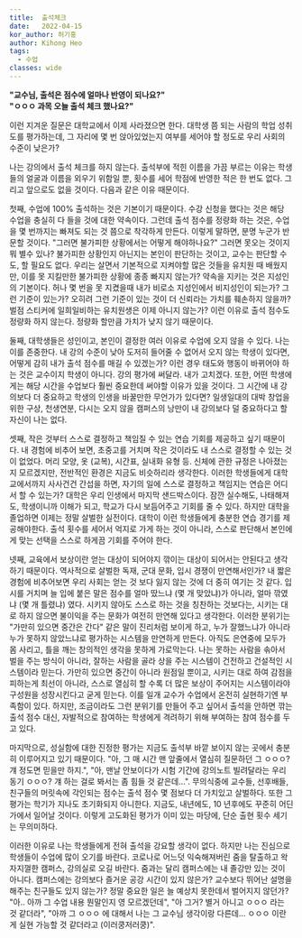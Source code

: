 ```yaml
---
title:  출석체크
date:   2022-04-15
kor_author: 허기홍
author: Kihong Heo
tags:
  - 수업
classes: wide
---
```

<b> "교수님, 출석은 점수에 얼마나 반영이 되나요?" </b>
<br>
<b> "ㅇㅇㅇ 과목 오늘 출석 체크 했나요?" </b>

이런 지겨운 질문은 대학교에서 이제 사라졌으면 한다.
대학생 쯤 되는 사람의 학업 성취도를 평가하는데, 그 자리에 몇 번 앉아있었는지 여부를 세어야 할 정도로 우리 사회의 수준이 낮은가?

나는 강의에서 출석 체크를 하지 않는다. 출석부에 적힌 이름을 가끔 부르는 이유는 학생들의 얼굴과 이름을 외우기 위함일 뿐, 횟수를 세어
학점에 반영한 적은 한 번도 없다. 그리고 앞으로도 없을 것이다. 다음과 같은 이유 때문이다.

첫째, 수업에 100% 출석하는 것은 기본이기 때문이다. 수강 신청을 했다는 것은 해당 수업을 충실히 다 들을 것에 대한 약속이다.
그런데 출석 점수를 정량화 하는 것은, 수업을 몇 번까지는 빠져도 되는 것 쯤으로 착각하게 만든다. 이렇게 말하면, 분명 누군가 반문할 것이다.
"그러면 불가피한 상황에서는 어떻게 해야하나요?" 그러면 못오는 것이지 뭐 별수 있나? 불가피한 상황인지 아닌지는 본인이 판단하는 것이고,
교수는 판단할 수도, 할 필요도 없다. 우리는 살면서 기본적으로 지켜야할 많은 것들을 유치원 때 배웠지만, 이를 못 지킬만한 불가피한 상황에 종종 빠지지 않는가?
약속을 지키는 것은 지성인의 기본이다. 허나 몇 번을 못 지켰을때 내가 비로소 지성인에서 비지성인이 되는가? 그런 기준이 있는가?
오히려 그런 기준이 있는 것이 더 신뢰라는 가치를 훼손하지 않을까? 벌점 스티커에 일희일비하는 유치원생은 이제 아니지 않는가?
이런 이유로 출석 점수도 정량화 하지 않는다. 정량화 할만큼 가치가 낮지 않기 때문이다.

둘째, 대학생들은 성인이고, 본인이 결정한 여러 이유로 수업에 오지 않을 수 있다. 나는 이를 존중한다.
내 강의 수준이 낮아 도저히 들어줄 수 없어서 오지 않는 학생이 있다면, 어떻게 감히 내가 출석 점수를 매길 수 있겠는가?
이런 경우 태도와 행동이 바뀌어야 하는 것은 교수이지 학생이 아니다. 강의 평가에 써달라. 내가 고치겠다.
또한, 어떤 학생에게는 해당 시간을 수업보다 훨씬 중요한데 써야할 이유가 있을 것이다. 그 시간에 내 강의보다 더 중요하고 학생의 인생을
바꿀만한 무언가가 있다면? 일생일대의 대박 창업을 위한 구상, 천생연분, 다시는 오지 않을 캠퍼스의 낭만이 내 강의보다 덜 중요하다고
할 자신이 나는 없다.

셋째, 작은 것부터 스스로 결정하고 책임질 수 있는 연습 기회를 제공하고 싶기 때문이다.
내 경험에 비추어 보면, 초중고를 거치며 작은 것이라도 내 스스로 결정할 수 있는 것이 없었다. 머리 모양, 옷 (교복), 시간표, 실내화 유형 등.
신체에 관한 규정은 나아졌는지 모르겠지만, 전반적인 환경은 지금도 비슷하리라 생각한다. 이러한 학생들에게 대학교에서까지 사사건건 간섭을 하면,
자기의 일에 스스로 결정하고 책임지는 연습은 어디서 할 수 있는가? 대학은 우리 인생에서 마지막 샌드박스이다.
잠깐 실수해도, 나태해져도, 학생이니까 이해가 되고, 학교가 다시 보듬어주고 기회를 줄 수 있다. 하지만 대학을 졸업하면 이제는 정말 살벌한 실전이다.
대학이 이런 학생들에게 충분한 연습 경기를 제공해야한다. 출석 횟수를 세어서 억지로 가게 하는 것이 아니라, 스스로 판단해서 본인에게 맞는 선택을
스스로 하게끔 기회를 주어야 한다.

넷째, 교육에서 보상이란 얻는 대상이 되어야지 깎이는 대상이 되어서는 안된다고 생각하기 때문이다. 역사적으로 살벌한 독재, 군대 문화, 입시 경쟁이 만연해서인가?
내 짧은 경험에 비추어보면 우리 사회는 얻는 것 보다 잃지 않는 것에 더 중히 여기는 것 같다. 입시를 거치며 늘 입에 붙은 말은 점수를 얼마 땄느냐 (몇 개 맞았냐)가 아니라,
얼마 깎였냐 (몇 개 틀렸냐) 였다. 시키지 않아도 스스로 하는 것을 칭찬하는 것보다는, 시키는 대로 하지 않으면 불이익을 주는 문화가 여전히 만연해 있다고 생각한다.
이러한 분위기는 "가만히 있으면 중간은 간다" 같은 말이 진리처럼 보이게 하고, 누가 잘했느냐가 아니라 누가 못하지 않았느냐로 평가하는 시스템을 만연하게 만든다.
아직도 은연중에 모두가 몸 사리고, 틀을 깨는 창의적인 생각을 못하게 가로막는다.
나는 못하는 사람을 솎아서 벌을 주는 방식이 아니라, 잘하는 사람을 골라 상을 주는 시스템이 건전하고 건설적인 시스템이라 믿는다. 가만히 있으면 중간이 아니라
원점일 뿐이고, 시키는 대로 하여 감점을 피하는게 최선이 아니라, 스스로 열심히 할 수록 더 많은 보상이 주어지는 시스템이라야 구성원을 성장시킨다고 굳게 믿는다.
이를 일개 교수가 수업에서 온전히 실현하기엔 부족함이 있다. 하지만, 조금이라도 그런 분위기를 만들어 주고 싶어서 출석을 안하면 깎는 출석 점수 대신,
자발적으로 참여하는 학생에게 격려하기 위해 부여하는 참여 점수를 두고 있다.

마지막으로, 성실함에 대한 진정한 평가는 지금도 출석부 바깥 보이지 않는 곳에서 충분히 이루어지고 있기 때문이다.
"아, 그 매 시간 맨 앞줄에서 열심히 질문하던 그 ㅇㅇㅇ? 걔 정도면 믿을만 하지.",
"아, 맨날 안보이다가 시험 기간에 강의노트 빌려달라는 우리 동기 ㅇㅇㅇ? 걔 하는 걸로 봐서는 좀 힘들 것 같은데...".
무의식중에 교수들, 선후배들, 친구들의 머릿속에 각인되는 점수는 출석 점수 몇 점보다 더 가치있고 살벌하다.
또한 그 평가는 학기가 지나도 초기화되지 아니한다. 지금도, 내년에도, 10 년후에도 꾸준히 어딘가에서 일어날 것이다.
이렇게 고도화된 평가가 이미 있는 마당에, 단순 출현 횟수 세기는 무의미하다.

이러한 이유로 나는 학생들에게 전혀 출석을 강요할 생각이 없다. 하지만 나는 진심으로 학생들이 수업에 많이 오기를 바란다.
코로나로 어느덧 익숙해져버린 줌을 탈출하고 왁자지껄한 캠퍼스, 강의실로 오길 바란다. 줌과는 달리 캠퍼스에는 내 졸강만 있는 것이 아니다.
캠퍼스에는 강의보다 즐거운 공강 시간이 있지 않은가?
교수보다 뛰어난 설명을 해주는 친구들도 있지 않는가?
정말 중요한 일은 늘 예상치 못한데서 벌어지지 않던가?
"아.. 아까 그 수업 내용 뭔말인지 영 모르겠던데", "아 그거? 별거 아니고 ㅇㅇㅇ 라는 것 같더라", "아까 그 ㅇㅇㅇ 에 대해서 나는 그 교수님 생각이랑 다른데... ㅇㅇㅇ 이란게 실현 가능할 것 같더라고 (이러쿵저러쿵)".
